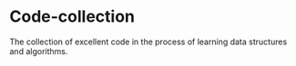 # Code-collection
The collection of excellent code in the process of learning data structures and algorithms.
